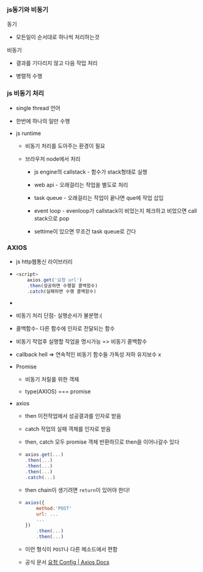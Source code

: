 ### js동기와 비동기

동기

- 모든일이 순서대로 하나씩 처리하는것

비동기

- 결과를 기다리지 않고 다음 작업 처리

- 병렬적 수행



### js 비동기 처리

- single thread 언어

- 한번에 하나의 일만 수행

- js runtime
  
  - 비동기 처리를 도아주는 환경이 필요
  
  - 브라우저  node에서 처리
    
    - js engine의 callstack - 함수가 stack형태로 실행
    
    - web api - 오래걸리는 작업을 별도로 처리
    
    - task queue - 오래걸리는 작업이 끝나면 que에 작업 삽입
    
    - event loop - evenloop가 callstack이 비었는지 체크하고 비었으면  call stack으로 pop
    
    - settime이 있으면 무조건 task queue로 간다



### AXIOS

- js http웹통신 라이브러리

- ```js
  <script>
      axios.get('요청 url')
      .then(성공하면 수행할 콜백함수)
      .catch(실패하면 수행 콜백함수)
  ```

- 
  

- 비동기 처리 단점- 실행순서가 불분명:(

- 콜백함수- 다른 함수에 인자로 전달되는 함수

- 비동기 작업후 실행할 작업을 명시가능  => 비동기 콜백함수

- callback hell => 연속적인 비동기 함수들 가독성 저하 유지보수 x

- Promise
  
  - 비동기 처릴를 위한 객체
  
  - type(AXIOS) === promise

- axios
  
  - then 이전작업에서 성공결과를 인자로 받음
  
  - catch 작업의 실패 객체를 인자로 받음
  
  - then, catch 모두 promise 객체 반환하므로  then을 이어나갈수 있다
  
  - ```js
    axios.get(...)
    .then(...)
    .then(...)
    .then(...)
    .catch(...)
    
    
    ```
  
  - then chain이 생기려면 `return`이 있어야 한다!
  
  - ```js
    axios({
        method:'POST'
        url: ...
        ...
    })
        .then(...)
        .then(...)
    ```
  
  - 이런 형식이 `POST`나 다른 메소드에서 편함
  
  -  공식 문서 [요청 Config | Axios Docs](https://axios-http.com/kr/docs/req_config)


